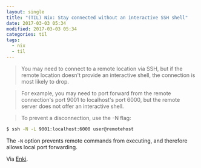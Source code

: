 ```yaml
---
layout: single
title: "(TIL) Nix: Stay connected without an interactive SSH shell"
date: 2017-03-03 05:34
modified: 2017-03-03 05:34
categories: til
tags:
  - nix
  - til
---
```


> You may need to connect to a remote location via SSH, but if the remote location doesn't provide an interactive shell, the connection is most likely to drop.

> For example, you may need to port forward from the remote connection's port 9001 to localhost's port 6000, but the remote server does not offer an interactive shell.

> To prevent a disconnection, use the -N flag:

```bash
$ ssh -N -L 9001:localhost:6000 user@remotehost
```

The `-N` option prevents remote commands from executing, and therefore allows local port forwarding.

Via [Enki](https://app.enkipro.com/#/insight/565f4430e823b7070068d4db).
